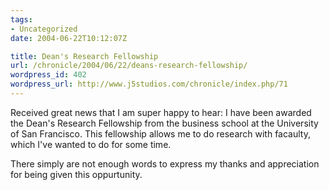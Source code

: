 ```yaml
---
tags:
- Uncategorized
date: 2004-06-22T10:12:07Z

title: Dean's Research Fellowship
url: /chronicle/2004/06/22/deans-research-fellowship/
wordpress_id: 402
wordpress_url: http://www.j5studios.com/chronicle/index.php/71
---
```


Received great news that I am super happy to hear: I have been awarded the Dean's Research Fellowship from the business school at the University of San Francisco.  This fellowship allows me to do research with facaulty, which I've wanted to do for some time.


There simply are not enough words to express my thanks and appreciation for being given this oppurtunity.

